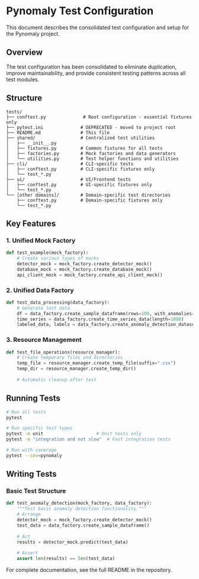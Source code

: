 # Pynomaly Test Configuration

This document describes the consolidated test configuration and setup for the Pynomaly project.

## Overview

The test configuration has been consolidated to eliminate duplication, improve maintainability, and provide consistent testing patterns across all test modules.

## Structure

```
tests/
├── conftest.py              # Root configuration - essential fixtures only
├── pytest.ini              # DEPRECATED - moved to project root
├── README.md               # This file
├── shared/                 # Centralized test utilities
│   ├── __init__.py
│   ├── fixtures.py         # Common fixtures for all tests
│   ├── factories.py        # Mock factories and data generators
│   └── utilities.py        # Test helper functions and utilities
├── cli/                    # CLI-specific tests
│   ├── conftest.py         # CLI-specific fixtures only
│   └── test_*.py
├── ui/                     # UI/Frontend tests
│   ├── conftest.py         # UI-specific fixtures only
│   └── test_*.py
└── [other domains]/        # Domain-specific test directories
    ├── conftest.py         # Domain-specific fixtures only
    └── test_*.py
```

## Key Features

### 1. Unified Mock Factory

```python
def test_example(mock_factory):
    # Create various types of mocks
    detector_mock = mock_factory.create_detector_mock()
    database_mock = mock_factory.create_database_mock()
    api_client_mock = mock_factory.create_api_client_mock()
```

### 2. Unified Data Factory

```python
def test_data_processing(data_factory):
    # Generate test data
    df = data_factory.create_sample_dataframe(rows=100, with_anomalies=True)
    time_series = data_factory.create_time_series_data(length=1000)
    labeled_data, labels = data_factory.create_anomaly_detection_dataset()
```

### 3. Resource Management

```python
def test_file_operations(resource_manager):
    # Create temporary files and directories
    temp_file = resource_manager.create_temp_file(suffix=".csv")
    temp_dir = resource_manager.create_temp_dir()
    
    # Automatic cleanup after test
```

## Running Tests

```bash
# Run all tests
pytest

# Run specific test types
pytest -m unit                    # Unit tests only
pytest -m "integration and not slow"  # Fast integration tests

# Run with coverage
pytest --cov=pynomaly
```

## Writing Tests

### Basic Test Structure

```python
def test_anomaly_detection(mock_factory, data_factory):
    """Test basic anomaly detection functionality."""
    # Arrange
    detector_mock = mock_factory.create_detector_mock()
    test_data = data_factory.create_sample_dataframe()
    
    # Act
    results = detector_mock.predict(test_data)
    
    # Assert
    assert len(results) == len(test_data)
```

For complete documentation, see the full README in the repository.